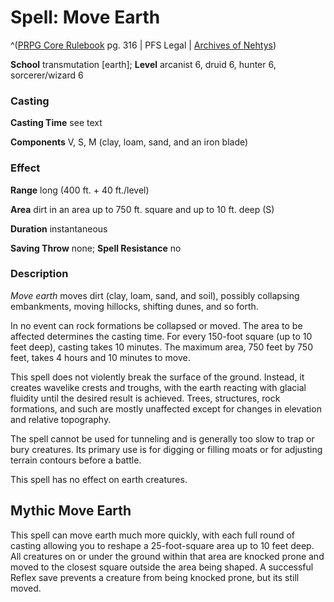 # Spell: Move Earth

^([PRPG Core Rulebook][ss-move-earth] pg. 316 | PFS Legal | [Archives of Nehtys][sn-move-earth])

**School** transmutation [earth]; **Level** arcanist 6, druid 6, hunter 6, sorcerer/wizard 6

### Casting

**Casting Time** see text  

**Components** V, S, M (clay, loam, sand, and an iron blade)

### Effect

**Range** long (400 ft. + 40 ft./level)  

**Area** dirt in an area up to 750 ft. square and up to 10 ft. deep (S)  

**Duration** instantaneous  

**Saving Throw** none; **Spell Resistance** no

### Description

_Move earth_ moves dirt (clay, loam, sand, and soil), possibly collapsing embankments, moving hillocks, shifting dunes, and so forth.  

In no event can rock formations be collapsed or moved. The area to be affected determines the casting time. For every 150-foot square (up to 10 feet deep), casting takes 10 minutes. The maximum area, 750 feet by 750 feet, takes 4 hours and 10 minutes to move.  

This spell does not violently break the surface of the ground. Instead, it creates wavelike crests and troughs, with the earth reacting with glacial fluidity until the desired result is achieved. Trees, structures, rock formations, and such are mostly unaffected except for changes in elevation and relative topography.  

The spell cannot be used for tunneling and is generally too slow to trap or bury creatures. Its primary use is for digging or filling moats or for adjusting terrain contours before a battle.  

This spell has no effect on earth creatures.

## Mythic Move Earth

This spell can move earth much more quickly, with each full round of casting allowing you to reshape a 25-foot-square area up to 10 feet deep. All creatures on or under the ground within that area are knocked prone and moved to the closest square outside the area being shaped. A successful Reflex save prevents a creature from being knocked prone, but its still moved.

[ss-move-earth]: http://paizo.com/pathfinderRPG/v57
[sn-move-earth]: http://www.archivesofnethys.com/SpellDisplay.aspx?ItemName=Move%20Earth